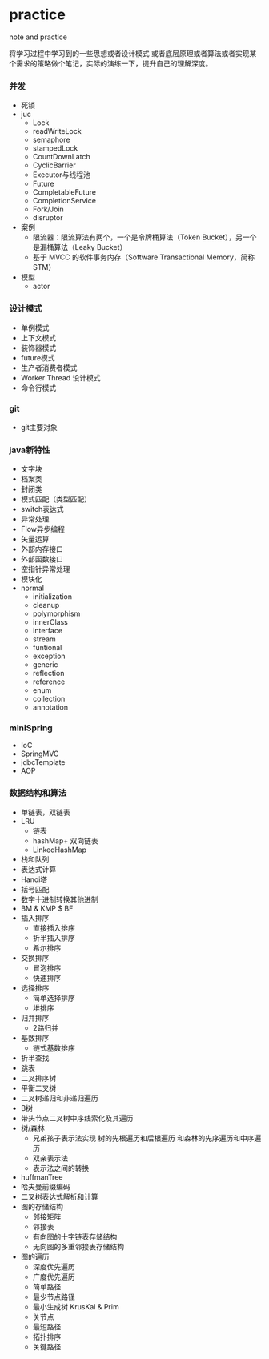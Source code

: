 # practice
note and practice

将学习过程中学习到的一些思想或者设计模式
或者底层原理或者算法或者实现某个需求的策略做个笔记，实际的演练一下，提升自己的理解深度。

### 并发

- 死锁
- juc
  - Lock
  - readWriteLock
  - semaphore
  - stampedLock
  - CountDownLatch
  - CyclicBarrier
  - Executor与线程池
  - Future
  - CompletableFuture
  - CompletionService
  - Fork/Join
  - disruptor
- 案例
  - 限流器：限流算法有两个，一个是令牌桶算法（Token Bucket），另一个是漏桶算法（Leaky Bucket）
  - 基于 MVCC 的软件事务内存（Software Transactional Memory，简称 STM）
- 模型
  - actor

### 设计模式
- 单例模式
- 上下文模式
- 装饰器模式
- future模式
- 生产者消费者模式
- Worker Thread 设计模式
- 命令行模式

### git 

- git主要对象
### java新特性

- 文字块
- 档案类
- 封闭类
- 模式匹配（类型匹配）
- switch表达式
- 异常处理
- Flow异步编程
- 矢量运算
- 外部内存接口
- 外部函数接口
- 空指针异常处理
- 模块化
- normal
  - initialization
  - cleanup
  - polymorphism
  - innerClass
  - interface
  - stream
  - funtional
  - exception
  - generic
  - reflection
  - reference
  - enum
  - collection
  - annotation
### miniSpring

- IoC
- SpringMVC
- jdbcTemplate
- AOP
### 数据结构和算法
- 单链表，双链表
- LRU
  - 链表
  - hashMap+ 双向链表
  - LinkedHashMap
- 栈和队列
- 表达式计算
- Hanoi塔
- 括号匹配
- 数字十进制转换其他进制
- BM & KMP $ BF
- 插入排序
  - 直接插入排序
  - 折半插入排序
  - 希尔排序
- 交换排序
  - 冒泡排序
  - 快速排序
- 选择排序
  - 简单选择排序
  - 堆排序
- 归并排序
  - 2路归并
- 基数排序
  - 链式基数排序
- 折半查找
- 跳表
- 二叉排序树
- 平衡二叉树
- 二叉树递归和非递归遍历
- B树
- 带头节点二叉树中序线索化及其遍历
- 树/森林 
  - 兄弟孩子表示法实现 树的先根遍历和后根遍历 和森林的先序遍历和中序遍历
  - 双亲表示法
  - 表示法之间的转换
- huffmanTree
- 哈夫曼前缀编码
- 二叉树表达式解析和计算
- 图的存储结构
  - 邻接矩阵
  - 邻接表
  - 有向图的十字链表存储结构
  - 无向图的多重邻接表存储结构
- 图的遍历
  - 深度优先遍历
  - 广度优先遍历
  - 简单路径
  - 最少节点路径
  - 最小生成树 KrusKal & Prim
  - 关节点
  - 最短路径
  - 拓扑排序
  - 关键路径